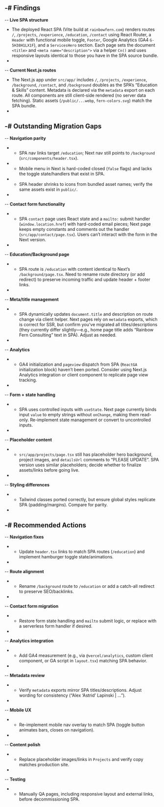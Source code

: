 -# Findings
-
-- **Live SPA structure**
-  The deployed React SPA (Vite build at `rainbowfern.com`) renders routes `/`, `/projects`, `/experience`, `/education`, `/contact` using React Router, a `Header` with functional mobile toggle, `Footer`, Google Analytics (GA4 `G-5H38H1LX1F`), and a `ServicesHero` section. Each page sets the document `<title>` and `<meta name="description">` via a helper `Cn()` and uses responsive layouts identical to those you have in the SPA source bundle.
-
-- **Current Next.js routes**
-  The Next.js app under `src/app/` includes `/`, `/projects`, `/experience`, `/background`, `/contact`, and `/background` doubles as the SPA’s “Education & Skills” content. Metadata is declared via the `metadata` export on each route. All components are still client-side rendered (no server data fetching). Static assets (`/public/...webp`, `fern-colors.svg`) match the SPA bundle.
-
-# Outstanding Migration Gaps
-
-- **Navigation parity**
-  - SPA nav links target `/education`; Next nav still points to `/background` (`src/components/header.tsx`).
-  - Mobile menu in Next is hard-coded closed (`false` flags) and lacks the toggle state/handlers that exist in SPA.
-  - SPA header shrinks to icons from bundled asset names; verify the same assets exist in `public/`.
-
-- **Contact form functionality**
-  - SPA `contact` page uses React state and a `mailto:` submit handler (`window.location.href`) with hard-coded email pieces; Next page keeps empty constants and comments out the handler (`src/app/contact/page.tsx`). Users can’t interact with the form in the Next version.
-
-- **Education/Background page**
-  - SPA route is `/education` with content identical to Next’s `/background/page.tsx`. Need to rename route directory (or add redirect) to preserve incoming traffic and update header + footer links.
-
-- **Meta/title management**
-  - SPA dynamically updates `document.title` and description on route change via client helper. Next pages rely on `metadata` exports, which is correct for SSR, but confirm you’ve migrated all titles/descriptions (they currently differ slightly—e.g., home page title adds “Rainbow Fern Consulting” text in SPA). Adjust as needed.
-
-- **Analytics**
-  - GA4 initialization and `pageview` dispatch from SPA (`ReactGA` initialization block) haven’t been ported. Consider using Next.js Analytics integration or client component to replicate page view tracking.
-
-- **Form + state handling**
-  - SPA uses controlled inputs with `useState`. Next page currently binds input `value` to empty strings without `onChange`, making them read-only. Re-implement state management or convert to uncontrolled inputs.
-
-- **Placeholder content**
-  - `src/app/projects/page.tsx` still has placeholder hero background, project images, and `detailsUrl` comments to “PLEASE UPDATE”. SPA version uses similar placeholders; decide whether to finalize assets/links before going live.
-
-- **Styling differences**
-  - Tailwind classes ported correctly, but ensure global styles replicate SPA (padding/margins). Compare for parity.
-
-# Recommended Actions
-
-- **Navigation fixes**
-  - Update `header.tsx` links to match SPA routes (`/education`) and implement hamburger toggle state/animations.
-
-- **Route alignment**
-  - Rename `/background` route to `/education` or add a catch-all redirect to preserve SEO/backlinks.
-
-- **Contact form migration**
-  - Restore form state handling and `mailto` submit logic, or replace with a serverless form handler if desired.
-
-- **Analytics integration**
-  - Add GA4 measurement (e.g., via `@vercel/analytics`, custom client component, or GA script in `layout.tsx`) matching SPA behavior.
-
-- **Metadata review**
-  - Verify `metadata` exports mirror SPA titles/descriptions. Adjust wording for consistency (“Alex ‘Astrid’ Lapinski | …”).
-
-- **Mobile UX**
-  - Re-implement mobile nav overlay to match SPA (toggle button animates bars, closes on navigation).
-
-- **Content polish**
-  - Replace placeholder images/links in `Projects` and verify copy matches production site.
-
-- **Testing**
-  - Manually QA pages, including responsive layout and external links, before decommissioning SPA.
